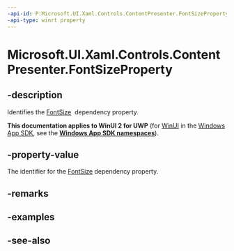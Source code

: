 ```yaml
---
-api-id: P:Microsoft.UI.Xaml.Controls.ContentPresenter.FontSizeProperty
-api-type: winrt property
---
```


<!-- Property syntax
public Windows.UI.Xaml.DependencyProperty FontSizeProperty { get; }
-->

# Microsoft.UI.Xaml.Controls.ContentPresenter.FontSizeProperty

## -description
Identifies the [FontSize](contentpresenter_fontsize.md)  dependency property.

**This documentation applies to WinUI 2 for UWP** (for [WinUI](/windows/apps/winui/winui3/) in the [Windows App SDK](/windows/apps/windows-app-sdk/), see the **[Windows App SDK namespaces](/windows/windows-app-sdk/api/winrt/)**).

## -property-value
The identifier for the [FontSize](contentpresenter_fontsize.md) dependency property.

## -remarks

## -examples

## -see-also
